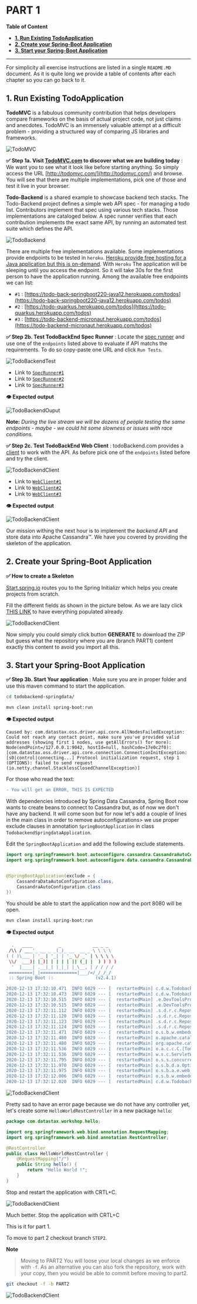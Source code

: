 
# PART 1

**Table of Content**
- **[1. Run Existing TodoApplication](#1-run-existing-todoapplication)**
- **[2. Create your Spring-Boot Application](#2-create-your-spring-boot-application)**
- **[3. Start your Spring-Boot Application](#3-start-your-spring-boot-application)**

---

For simplicity all exercise instructions are listed in a single `README.MD` document. As it is quite long we provide a table of contents after each chapter so you can go back to it.

## 1. Run Existing TodoApplication

**TodoMVC** is a fabulous community contribution that helps developers compare frameworks on the basis of actual project code, not just claims and anecdotes. TodoMVC is an immensely valuable attempt at a difficult problem - providing a structured way of comparing JS libraries and frameworks.

![TodoMVC](https://github.com/DataStax-Academy/workshop-spring-data-cassandra/blob/main/images/todomvc.png?raw=true)

**✅ Step 1a. Visit [TodoMVC.com](http://todomvc.com/) to discover what we are building today** : We want you to see what it look like before starting anything. So simply access the URL [http://todomvc.com/](http://todomvc.com/) and browse. You will see that there are multiple implementations, pick one of those and test it live in your browser.


**Todo-Backend** is a shared example to showcase backend tech stacks. The Todo-Backend project defines a simple web API spec - for managing a todo list. Contributors implement that spec using various tech stacks. Those implementations are cataloged below. A spec runner verifies that each contribution implements the exact same API, by running an automated test suite which defines the API.

![TodoBackend](https://github.com/DataStax-Academy/workshop-spring-data-cassandra/blob/main/images/todobackend.png?raw=true)

There are multiple free implementations available. Some implementations provide endpoints to be tested in `heroku`. [Heroku provide free hosting for a Java application but this is on-demand](https://devcenter.heroku.com/articles/deploying-spring-boot-apps-to-heroku). With `Heroku` The application will be sleeping until you access the endpoint. So it will take 30s for the first person to have the application running. Among the available free endpoints we can list:
- `#1` : [https://todo-back-springboot220-java12.herokuapp.com/todos](https://todo-back-springboot220-java12.herokuapp.com/todos)
- `#2` : [https://todo-quarkus.herokuapp.com/todos](https://todo-quarkus.herokuapp.com/todos)
- `#3` : [https://todo-backend-micronaut.herokuapp.com/todos](https://todo-backend-micronaut.herokuapp.com/todos)

**✅ Step 2b. Test TodoBackEnd Spec Runner** : Locate the [spec runner](https://www.todobackend.com/specs/index.html) and use one of the `endpoints` listed above to evaluate if API matchs the requirements. To do so copy-paste one URL and click `Run Tests`.

![TodoBackendTest](https://github.com/DataStax-Academy/workshop-spring-data-cassandra/blob/main/images/todobackend-runtest.png?raw=true)

- Link to [`SpecRunner#1`](https://www.todobackend.com/specs/index.html?https://todo-back-springboot220-java12.herokuapp.com/todos)
- Link to [`SpecRunner#2`](https://www.todobackend.com/specs/index.html?https://todo-quarkus.herokuapp.com/todos)
- Link to [`SpecRunner#3`](https://www.todobackend.com/specs/index.html?https://todo-backend-micronaut.herokuapp.com/todos)

**👁️ Expected output**

![TodoBackendOuput](https://github.com/DataStax-Academy/workshop-spring-data-cassandra/blob/main/images/todobackend-output-host.png?raw=true)

**Note:** *During the live stream we will be dozens of people testing the same endpoints - maybe - we could hit some slowness or issues with race conditions.*

**✅ Step 2c. Test TodoBackEnd Web Client** : todoBackend.com provides a [client](https://www.todobackend.com/client/index.html) to work with the API. As before pick one of the `endpoints` listed before and try the client.

![TodoBackendClient](https://github.com/DataStax-Academy/workshop-spring-data-cassandra/blob/main/images/todobackend-runclient.png?raw=true)

- Link to [`WebClient#1`](https://www.todobackend.com/client/index.html?https://todo-back-springboot220-java12.herokuapp.com/todos)
- Link to [`WebClient#2`](https://www.todobackend.com/client/index.html?https://todo-quarkus.herokuapp.com/todos)
- Link to [`WebClient#3`](https://www.todobackend.com/client/index.html?https://todo-backend-micronaut.herokuapp.com/todos)

**👁️ Expected output**

![TodoBackendClient](https://github.com/DataStax-Academy/workshop-spring-data-cassandra/blob/main/images/todobackend-output-client.png?raw=true)

Our mission withing the next hour is to implement the *backend API* and store  data into Apache Cassandra™. We have you covered by providing the skeleton of the application.

## 2. Create your Spring-Boot Application

**✅ How to create a Skeleton** 

[Start.spring.io](http://start.spring.io) routes you to the Spring Initializr which helps you create projects from scratch.

Fill the different fields as shown in the picture below. As we are lazy click [THIS LINK](https://start.spring.io/#!type=maven-project&language=java&platformVersion=2.4.1.RELEASE&packaging=jar&jvmVersion=11&groupId=com.datastax.workshop&artifactId=todobackend-springdata&name=todobackend-springdata&description=TodoBackend%20Spring%20Boot%20Microservices%20with%20Spring%20Data%20for%20Apache%20Cassandra&packageName=com.datastax.workshop&dependencies=data-cassandra,devtools,web,lombok,actuator)
 to have everything populated already.

![TodoBackendClient](https://github.com/DataStax-Academy/workshop-spring-data-cassandra/blob/main/images/spring-initializr.png?raw=true)

Now simply you could simply click button **GENERATE** to download the ZIP but guess what the repository where you are (branch PART1) content exactly this content to avoid you import all this.

## 3. Start your Spring-Boot Application 

**✅ Step 3b. Start Your application** : Make sure you are in proper folder and use this maven command to start the application.

```bash
cd todobackend-springdata/

mvn clean install spring-boot:run
```

**👁️ Expected output**
```
Caused by: com.datastax.oss.driver.api.core.AllNodesFailedException: Could not reach any contact point, make sure you've provided valid addresses (showing first 1 nodes, use getAllErrors() for more): Node(endPoint=/127.0.0.1:9042, hostId=null, hashCode=17e0c2f0): [com.datastax.oss.driver.api.core.connection.ConnectionInitException: [s0|control|connecting...] Protocol initialization request, step 1 (OPTIONS): failed to send request (io.netty.channel.StacklessClosedChannelException)]
```

For those who read the text:
```diff
- You will get an ERROR, THIS IS EXPECTED
```

With dependencies introduced by Spring Data Cassandra, Spring Boot now wants to create beans to connect to Cassandra but, as of now we don't have any backend. It will come soon but for now let's add a couple of lines in the main class in order to remove autoconfigurations> we use proper exclude clauses in annotation `SpringBootApplication` in class `TodobackendSpringdataApplication`.

Edit the `SpringBootApplication` and add the following exclude statements.

```java
import org.springframework.boot.autoconfigure.cassandra.CassandraAutoConfiguration;
import org.springframework.boot.autoconfigure.data.cassandra.CassandraDataAutoConfiguration;


@SpringBootApplication(exclude = { 
    CassandraDataAutoConfiguration.class, 
    CassandraAutoConfiguration.class 
})
```
You should be able to start the application now and the port 8080 will be open.

```bash
mvn clean install spring-boot:run
```

**👁️ Expected output**

```bash
  .   ____          _            __ _ _
 /\\ / ___'_ __ _ _(_)_ __  __ _ \ \ \ \
( ( )\___ | '_ | '_| | '_ \/ _` | \ \ \ \
 \\/  ___)| |_)| | | | | || (_| |  ) ) ) )
  '  |____| .__|_| |_|_| |_\__, | / / / /
 =========|_|==============|___/=/_/_/_/
 :: Spring Boot ::                (v2.4.1)

2020-12-13 17:32:10.471  INFO 6029 --- [  restartedMain] c.d.w.TodobackendSpringdataApplication   : Starting TodobackendSpringdataApplication using Java 11.0.9 on ws-543d6783-68dd-4bcc-b2da-cd1466bb71b4 with PID 6029 (/workspace/workshop-spring-data-cassandra/todobackend-springdata/target/classes started by gitpod in /workspace/workshop-spring-data-cassandra/todobackend-springdata)
2020-12-13 17:32:10.473  INFO 6029 --- [  restartedMain] c.d.w.TodobackendSpringdataApplication   : No active profile set, falling back to default profiles: default
2020-12-13 17:32:10.515  INFO 6029 --- [  restartedMain] .e.DevToolsPropertyDefaultsPostProcessor : Devtools property defaults active! Set 'spring.devtools.add-properties' to 'false' to disable
2020-12-13 17:32:10.515  INFO 6029 --- [  restartedMain] .e.DevToolsPropertyDefaultsPostProcessor : For additional web related logging consider setting the 'logging.level.web' property to 'DEBUG'
2020-12-13 17:32:11.112  INFO 6029 --- [  restartedMain] .s.d.r.c.RepositoryConfigurationDelegate : Bootstrapping Spring Data Reactive Cassandra repositories in DEFAULT mode.
2020-12-13 17:32:11.120  INFO 6029 --- [  restartedMain] .s.d.r.c.RepositoryConfigurationDelegate : Finished Spring Data repository scanning in 4 ms. Found 0 Reactive Cassandra repository interfaces.
2020-12-13 17:32:11.123  INFO 6029 --- [  restartedMain] .s.d.r.c.RepositoryConfigurationDelegate : Bootstrapping Spring Data Cassandra repositories in DEFAULT mode.
2020-12-13 17:32:11.124  INFO 6029 --- [  restartedMain] .s.d.r.c.RepositoryConfigurationDelegate : Finished Spring Data repository scanning in 0 ms. Found 0 Cassandra repository interfaces.
2020-12-13 17:32:11.471  INFO 6029 --- [  restartedMain] o.s.b.w.embedded.tomcat.TomcatWebServer  : Tomcat initialized with port(s): 8080 (http)
2020-12-13 17:32:11.480  INFO 6029 --- [  restartedMain] o.apache.catalina.core.StandardService   : Starting service [Tomcat]
2020-12-13 17:32:11.480  INFO 6029 --- [  restartedMain] org.apache.catalina.core.StandardEngine  : Starting Servlet engine: [Apache Tomcat/9.0.41]
2020-12-13 17:32:11.536  INFO 6029 --- [  restartedMain] o.a.c.c.C.[Tomcat].[localhost].[/]       : Initializing Spring embedded WebApplicationContext
2020-12-13 17:32:11.536  INFO 6029 --- [  restartedMain] w.s.c.ServletWebServerApplicationContext : Root WebApplicationContext: initialization completed in 1020 ms
2020-12-13 17:32:11.795  INFO 6029 --- [  restartedMain] o.s.s.concurrent.ThreadPoolTaskExecutor  : Initializing ExecutorService 'applicationTaskExecutor'
2020-12-13 17:32:11.970  INFO 6029 --- [  restartedMain] o.s.b.d.a.OptionalLiveReloadServer       : LiveReload server is running on port 35729
2020-12-13 17:32:11.975  INFO 6029 --- [  restartedMain] o.s.b.a.e.web.EndpointLinksResolver      : Exposing 2 endpoint(s) beneath base path '/actuator'
2020-12-13 17:32:12.006  INFO 6029 --- [  restartedMain] o.s.b.w.embedded.tomcat.TomcatWebServer  : Tomcat started on port(s): 8080 (http) with context path ''
2020-12-13 17:32:12.020  INFO 6029 --- [  restartedMain] c.d.w.TodobackendSpringdataApplication   : Started TodobackendSpringdataApplication in 1.862 seconds (JVM running for 2.264)
```

![TodoBackendClient](https://github.com/DataStax-Academy/workshop-spring-data-cassandra/blob/PART1/images/gitpod-empty.png?raw=true)

Pretty sad to have an error page because we do not have any controller yet, let's create some `HelloWorldRestController` in a new package `hello`:

```java
package com.datastax.workshop.hello;

import org.springframework.web.bind.annotation.RequestMapping;
import org.springframework.web.bind.annotation.RestController;

@RestController
public class HelloWorldRestController {
    @RequestMapping("/")
    public String hello() {
        return "Hello World !";
    }
}
```

Stop and restart the application with CRTL+C.

![TodoBackendClient](https://github.com/DataStax-Academy/workshop-spring-data-cassandra/blob/PART1/images/gitpod-hello.png?raw=true)

Much better. Stop the application with CRTL+C

This is it for part 1. 

To move to part 2 checkout branch 
`STEP2`. 

**Note**
> Moving to PART2 You will loose your local changes as we enforce with `-f`. As an alternative you can also fork the repository, work with your copy, then you would be able to commit before moving to part2.

```bash
git checkout -f -b PART2
```

![TodoBackendClient](https://github.com/DataStax-Academy/workshop-spring-data-cassandra/blob/main/images/welldone.jpg?raw=true)
